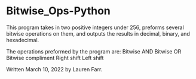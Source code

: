 # Bitwise_Ops-Python
This program takes in two positive integers under 256, preforms several bitwise operations on them, and outputs the results in decimal, binary, and hexadecimal. 

The operations preformed by the program are:
  Bitwise AND
  Bitwise OR
  Bitwise compliment
  Right shift
  Left shift
  
Written March 10, 2022 by Lauren Farr.
